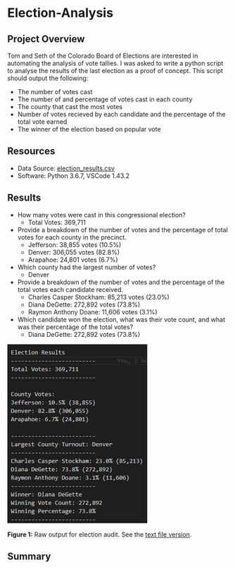 # Election-Analysis

## Project Overview
Tom and Seth of the Colorado Board of Elections are interested in automating the analysis of vote tallies.  I was asked to write a python script to analyse the results of the last election as a proof of concept.  This script should output the following:
- The number of votes cast
- The number of and percentage of votes cast in each county
- The county that cast the most votes
- Number of votes recieved by each candidate and the percentage of the total vote earned
- The winner of the election based on popular vote
 
## Resources
* Data Source: [election_results.csv](Resources/election_results.csv)
* Software: Python 3.6.7, VSCode 1.43.2

## Results
- How many votes were cast in this congressional election?
   - Total Votes: 369,711
- Provide a breakdown of the number of votes and the percentage of total votes for each county in the precinct.
   - Jefferson: 38,855 votes (10.5%)
   - Denver: 306,055 votes (82.8%)
   - Arapahoe: 24,801 votes (6.7%)
- Which county had the largest number of votes?
    - Denver
- Provide a breakdown of the number of votes and the percentage of the total votes each candidate received.
   - Charles Casper Stockham: 85,213 votes (23.0%)
   - Diana DeGette: 272,892 votes (73.8%)
   - Raymon Anthony Doane: 11,606 votes (3.1%)
- Which candidate won the election, what was their vote count, and what was their percentage of the total votes?
   - Diana DeGette: 272,892 votes (73.8%)


![election_analysis_raw](Resources/results_image.png)

**Figure 1:** Raw output for election audit.  See the [text file version](Analysis/election_results.txt).

## Summary

